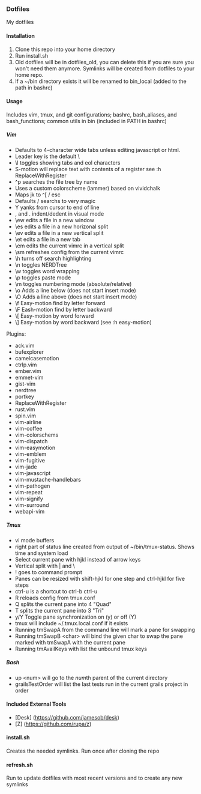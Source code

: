 ### Dotfiles
My dotfiles

#### Installation
1. Clone this repo into your home directory
1. Run install.sh
1. Old dotfiles will be in dotfiles\_old, you can delete this if you are sure you won't need them anymore.  Symlinks will be created from dotfiles to your home repo.
1. If a ~/bin directory exists it will be renamed to bin\_local (added to the path in bashrc)

#### Usage
Includes vim, tmux, and git configurations; bashrc, bash\_aliases, and bash\_functions; common utils in bin (included in PATH in bashrc)

##### Vim
* Defaults to 4-character wide tabs unless editing javascript or html.
* Leader key is the default \\
* \\l toggles showing tabs and eol characters
* S-motion will replace text with contents of a register see :h ReplaceWithRegister
* ^p searches the file tree by name
* Uses a custom colorscheme (iammer) based on vividchalk
* Maps jk to ^[ / esc
* Defaults / searchs to very magic
* Y yanks from cursor to end of line
* , and . indent/dedent in visual mode
* \\ew edits a file in a new window
* \\es edits a file in a new horizonal split
* \\ev edits a file in a new vertical split
* \\et edits a file in a new tab
* \\em edits the current vimrc in a vertical split
* \\sm refreshes config from the current vimrc
* \\h turns off search highlighting
* \\n toggles NERDTree
* \\w toggles word wrapping
* \\p toggles paste mode
* \\m toggles numbering mode (absolute/relative)
* \\o Adds a line below (does not start insert mode)
* \\O Adds a line above (does not start insert mode)
* \\f Easy-motion find by letter forward
* \\F Eash-motion find by letter backward
* \\[ Easy-motion by word forward
* \\] Easy-motion by word backward (see :h easy-motion)

Plugins:
* ack.vim
* bufexplorer
* camelcasemotion
* ctrlp.vim
* ember.vim
* emmet-vim
* gist-vim
* nerdtree
* portkey
* ReplaceWithRegister
* rust.vim
* spin.vim
* vim-airline
* vim-coffee
* vim-colorschems
* vim-dispatch
* vim-easymotion
* vim-emblem
* vim-fugitive
* vim-jade
* vim-javascript
* vim-mustache-handlebars
* vim-pathogen
* vim-repeat
* vim-signify
* vim-surround
* webapi-vim
 
##### Tmux
* vi mode buffers
* right part of status line created from output of ~/bin/tmux-status. Shows time and system load
* Select current pane with hjkl instead of arrow keys
* Vertical split with | and \\
* ! goes to command prompt
* Panes can be resized with shift-hjkl for one step and ctrl-hjkl for five steps
* ctrl-u is a shortcut to ctrl-b ctrl-u
* R reloads config from tmux.conf
* Q splits the current pane into 4 "Quad"
* T splits the current pane into 3 "Tri"
* y/Y Toggle pane synchronization on (y) or off (Y)
* tmux will include ~/.tmux.local.conf if it exists
* Running tmSwapA from the command line will mark a pane for swapping
* Running tmSwapB \<char\> will bind the given char to swap the pane marked with tmSwapA with the current pane
* Running tmAvailKeys with list the unbound tmux keys

##### Bash
* up \<num\> will go to the *num*th parent of the current directory
* grailsTestOrder will list the last tests run in the current grails project in order

#### Included External Tools
* [Desk] (https://github.com/jamesob/desk)
* [Z] (https://github.com/rupa/z)


#### install.sh
Creates the needed symlinks.  Run once after cloning the repo

#### refresh.sh
Run to update dotfiles with most recent versions and to create any new symlinks
